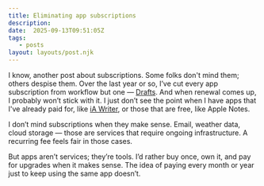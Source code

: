 ```yaml
---
title: Eliminating app subscriptions
description:
date:  2025-09-13T09:51:05Z
tags:
   - posts
layout: layouts/post.njk
---
```


I know, another post about subscriptions. Some folks don't mind them; others despise them. Over the last year or so, I’ve cut every app subscription from workflow but one — [Drafts](https://getdrafts.com). And when renewal comes up, I probably won’t stick with it. I just don’t see the point when I have apps that I've already paid for, like [iA Writer](https://ia.net/writer), or those that are free, like Apple Notes.

I don’t mind subscriptions when they make sense. Email, weather data, cloud storage — those are services that require ongoing infrastructure. A recurring fee feels fair in those cases.

But apps aren’t services; they’re tools. I’d rather buy once, own it, and pay for upgrades when it makes sense. The idea of paying every month or year just to keep using the same app doesn’t. 